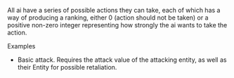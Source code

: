 All ai have a series of possible actions they can take, each of which has a way
of producing a ranking, either 0 (action should not be taken) or a positive
non-zero integer representing how strongly the ai wants to take the action.

Examples
- Basic attack. Requires the attack value of the attacking entity, as well as their Entity for possible retaliation.
